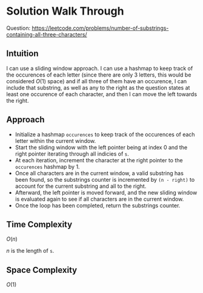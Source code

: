 # Solution Walk Through
Question: https://leetcode.com/problems/number-of-substrings-containing-all-three-characters/

## Intuition
I can use a sliding window approach. I can use a hashmap to keep track of the occurences of each letter (since there are only 3 letters, this would be considered $O(1)$ space) and if all three of them have an occurence, I can include that substring, as well as any to the right as the question states at least one occurence of each character, and then I can move the left towards the right.

## Approach
- Initialize a hashmap `occurences` to keep track of the occurences of each letter within the current window.
- Start the sliding window with the left pointer being at index 0 and the right pointer iterating through all indicies of `s`.
- At each iteration, increment the character at the right pointer to the `occurences` hashmap by 1.
- Once all characters are in the current window, a valid substring has been found, so the substrings counter is incremented by `(n - right)` to account for the current substring and all to the right.
- Afterward, the left pointer is moved forward, and the new sliding window is evaluated again to see if all characters are in the current window.
- Once the loop has been completed, return the substrings counter.

## Time Complexity
$O(n)$

$n$ is the length of `s`.

## Space Complexity
$O(1)$